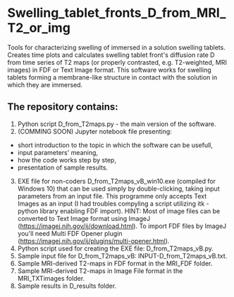 # Swelling_tablet_fronts_D_from_MRI_T2_or_img
Tools for characterizing swelling of immersed in a solution swelling tablets. Creates time plots and calculates swelling tablet front's diffusion rate D from time series of T2 maps (or properly contrasted, e.g. T2-weighted, MRI images) in FDF or Text Image format. This software works for swelling tablets forming a membrane-like structure in contact with the solution in which they are immersed.

## The repository contains:
1. Python script D_from_T2maps.py - the main version of the software.
2. (COMMING SOON) Jupyter notebook file presenting:
- short introduction to the topic in which the software can be usefull,
- input parameters' meaning,
- how the code works step by step,
- presentation of sample results.
3. EXE file for non-coders D_from_T2maps_vB_win10.exe (compiled for Windows 10) that can be used simply by double-clicking, taking input parameters from an input file. This programme only accepts Text Images as an input (I had troubles compyling a script utilizing itk - python library enabling FDF import). HINT: Most of image files can be converted to Text Image format using ImageJ (https://imagej.nih.gov/ij/download.html). To import FDF files by ImageJ you'll need Multi FDF Opener plugin (https://imagej.nih.gov/ij/plugins/multi-opener.html).
4. Python script used for creating the EXE file: D_from_T2maps_vB.py.
5. Sample input file for D_from_T2maps_vB: INPUT-D_from_T2maps_vB.txt.
6. Sample MRI-derived T2-maps in FDF format in the MRI_FDF folder.
7. Sample MRI-derived T2-maps in Image File format in the MRI_TXTimages folder.
8. Sample results in D_results folder.
